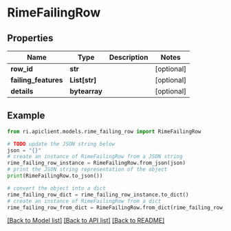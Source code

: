 # RimeFailingRow


## Properties

Name | Type | Description | Notes
------------ | ------------- | ------------- | -------------
**row_id** | **str** |  | [optional] 
**failing_features** | **List[str]** |  | [optional] 
**details** | **bytearray** |  | [optional] 

## Example

```python
from ri.apiclient.models.rime_failing_row import RimeFailingRow

# TODO update the JSON string below
json = "{}"
# create an instance of RimeFailingRow from a JSON string
rime_failing_row_instance = RimeFailingRow.from_json(json)
# print the JSON string representation of the object
print(RimeFailingRow.to_json())

# convert the object into a dict
rime_failing_row_dict = rime_failing_row_instance.to_dict()
# create an instance of RimeFailingRow from a dict
rime_failing_row_from_dict = RimeFailingRow.from_dict(rime_failing_row_dict)
```
[[Back to Model list]](../README.md#documentation-for-models) [[Back to API list]](../README.md#documentation-for-api-endpoints) [[Back to README]](../README.md)

